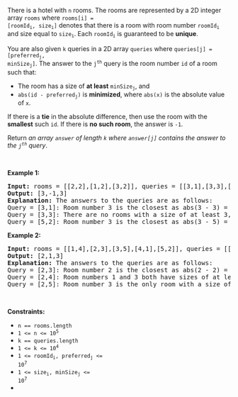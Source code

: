 There is a hotel with `` n `` rooms. The rooms are represented by a 2D integer array `` rooms `` where <code>rooms[i] = [roomId<sub>i</sub>, size<sub>i</sub>]</code> denotes that there is a room with room number <code>roomId<sub>i</sub></code> and size equal to <code>size<sub>i</sub></code>. Each <code>roomId<sub>i</sub></code> is guaranteed to be __unique__.

You are also given `` k `` queries in a 2D array `` queries `` where <code>queries[j] = [preferred<sub>j</sub>, minSize<sub>j</sub>]</code>. The answer to the <code>j<sup>th</sup></code> query is the room number `` id `` of a room such that:

*   The room has a size of __at least__ <code>minSize<sub>j</sub></code>, and
*   <code>abs(id - preferred<sub>j</sub>)</code> is __minimized__, where `` abs(x) `` is the absolute value of `` x ``.

If there is a __tie__ in the absolute difference, then use the room with the __smallest__ such `` id ``. If there is __no such room__, the answer is `` -1 ``.

Return _an array _`` answer ``_ of length _`` k ``_ where _`` answer[j] ``_ contains the answer to the _<code>j<sup>th</sup></code>_ query_.

&nbsp;

__Example 1:__

<pre>
<strong>Input:</strong> rooms = [[2,2],[1,2],[3,2]], queries = [[3,1],[3,3],[5,2]]
<strong>Output:</strong> [3,-1,3]
<strong>Explanation: </strong>The answers to the queries are as follows:
Query = [3,1]: Room number 3 is the closest as abs(3 - 3) = 0, and its size of 2 is at least 1. The answer is 3.
Query = [3,3]: There are no rooms with a size of at least 3, so the answer is -1.
Query = [5,2]: Room number 3 is the closest as abs(3 - 5) = 2, and its size of 2 is at least 2. The answer is 3.</pre>

__Example 2:__

<pre>
<strong>Input:</strong> rooms = [[1,4],[2,3],[3,5],[4,1],[5,2]], queries = [[2,3],[2,4],[2,5]]
<strong>Output:</strong> [2,1,3]
<strong>Explanation: </strong>The answers to the queries are as follows:
Query = [2,3]: Room number 2 is the closest as abs(2 - 2) = 0, and its size of 3 is at least 3. The answer is 2.
Query = [2,4]: Room numbers 1 and 3 both have sizes of at least 4. The answer is 1 since it is smaller.
Query = [2,5]: Room number 3 is the only room with a size of at least 5. The answer is 3.</pre>

&nbsp;

__Constraints:__

*   `` n == rooms.length ``
*   <code>1 &lt;= n &lt;= 10<sup>5</sup></code>
*   `` k == queries.length ``
*   <code>1 &lt;= k &lt;= 10<sup>4</sup></code>
*   <code>1 &lt;= roomId<sub>i</sub>, preferred<sub>j</sub> &lt;= 10<sup>7</sup></code>
*   <code>1 &lt;= size<sub>i</sub>, minSize<sub>j</sub> &lt;= 10<sup>7</sup></code>
*   &nbsp;